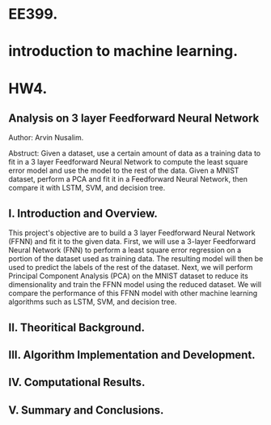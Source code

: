 # EE399. 
# introduction to machine learning. 
# HW4. 

## Analysis on 3 layer Feedforward Neural Network
Author: Arvin Nusalim. 

Abstruct: Given a dataset, use a certain amount of data as a training data to fit in a 3 layer Feedforward Neural Network to compute the least square error model and use the model to the rest of the data. Given a MNIST dataset, perform a PCA and fit it in a Feedforward Neural Network, then compare it with LSTM, SVM, and decision tree.

## I. Introduction and Overview.
This project's objective are to build a 3 layer Feedforward Neural Network (FFNN) and fit it to the given data. First, we will use a 3-layer Feedforward Neural Network (FNN) to perform a least square error regression on a portion of the dataset used as training data. The resulting model will then be used to predict the labels of the rest of the dataset. Next, we will perform Principal Component Analysis (PCA) on the MNIST dataset to reduce its dimensionality and train the FFNN model using the reduced dataset. We will compare the performance of this FFNN model with other machine learning algorithms such as LSTM, SVM, and decision tree.

## II. Theoritical Background.

## III. Algorithm Implementation and Development.

## IV. Computational Results.

## V. Summary and Conclusions.
